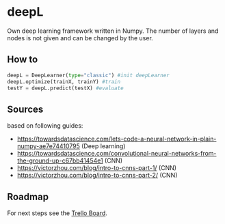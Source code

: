 # deepL
Own deep learning framework written in Numpy. The number of layers and nodes is not given and can be changed by the user. 

 ## How to
```python
deepL = DeepLearner(type="classic") #init deepLearner
deepL.optimize(trainX, trainY) #train
testY = deepL.predict(testX) #evaluate
```

## Sources
based on following guides:
 - https://towardsdatascience.com/lets-code-a-neural-network-in-plain-numpy-ae7e74410795 (Deep learning)
 - https://towardsdatascience.com/convolutional-neural-networks-from-the-ground-up-c67bb41454e1 (CNN)
 - https://victorzhou.com/blog/intro-to-cnns-part-1/ (CNN)
 - https://victorzhou.com/blog/intro-to-cnns-part-2/ (CNN)

## Roadmap
For next steps see the [Trello Board](https://trello.com/b/vFkWpaVW/deep-learning).
